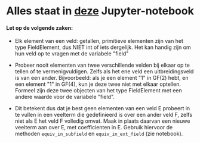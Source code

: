 # Alles staat in [deze](http://htmlpreview.github.io/?https://github.com/Nikdwal/finite-fields/blob/master/notebook.html) Jupyter-notebook

#### Let op de volgende zaken:

- Elk element van een veld: getallen, primitieve elementen zijn van het type FieldElement, dus NIET int of iets dergelijk. Het kan handig zijn om hun veld op te vragen met de variabele "field"

- Probeer nooit elementen van twee verschillende velden bij elkaar op te tellen of te vermenigvuldigen. Zelfs als het ene veld een uitbreidingsveld is van een ander. Bijvoorbeeld: als je een element "1" in GF(2) hebt, en een element "1" in GF(4), kun je deze twee niet met elkaar optellen. Formeel zijn deze twee objecten van het type FieldElement met een andere waarde voor de variabele "field".

- Dit betekent dus dat je best geen elementen van een veld E probeert in te vullen in een veelterm die gedefinieerd is over een ander veld F, zelfs niet als E het veld F volledig omvat. Maak in plaats daarvan een nieuwe veelterm aan over E, met coefficienten in E. Gebruik hiervoor de methoden `equiv_in_subfield` en `equiv_in_ext_field` (zie notebook).

